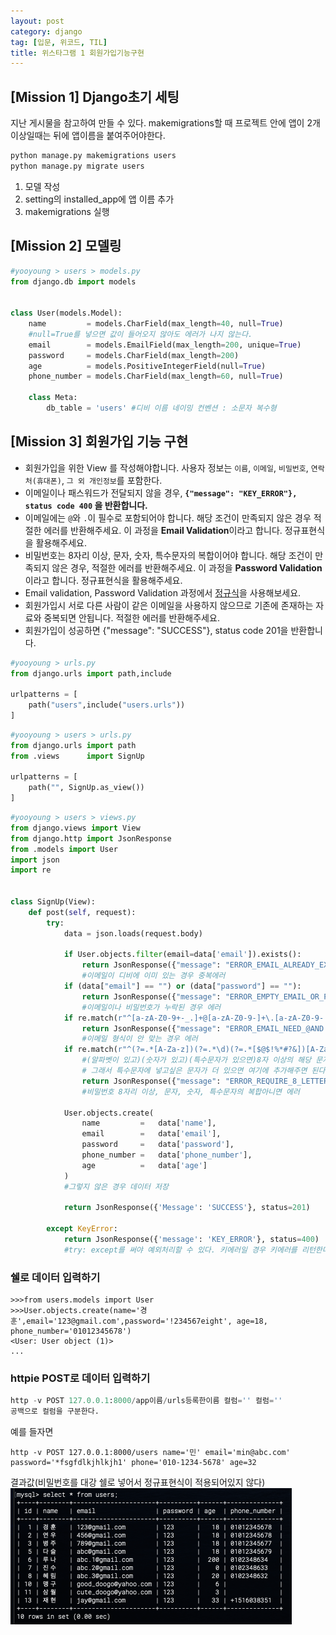 ```yaml
---
layout: post
category: django
tag: [입문, 위코드, TIL]
title: 위스타그램 1 회원가입기능구현
---
```


## [Mission 1] Django초기 세팅

지난 게시물을 참고하여 만들 수 있다.
makemigrations할 때 프로젝트 안에 앱이 2개 이상일때는 뒤에 앱이름을 붙여주어야한다.
```python
python manage.py makemigrations users
python manage.py migrate users
```
1. 모델 작성
2. setting의 installed_app에 앱 이름 추가
3. makemigrations 실행

## [Mission 2] 모델링

```python
#yooyoung > users > models.py
from django.db import models


class User(models.Model):
    name         = models.CharField(max_length=40, null=True)
    #null=True를 넣으면 값이 들어오지 않아도 에러가 나지 않는다.
    email        = models.EmailField(max_length=200, unique=True)
    password     = models.CharField(max_length=200)
    age          = models.PositiveIntegerField(null=True)
    phone_number = models.CharField(max_length=60, null=True)

    class Meta:
        db_table = 'users' #디비 이름 네이밍 컨벤션 : 소문자 복수형
```

## [Mission 3] 회원가입 기능 구현

- 회원가입을 위한 View 를 작성해야합니다. 사용자 정보는 `이름`, `이메일`, `비밀번호`, `연락처(휴대폰)`, `그 외 개인정보`를 포함한다.
- 이메일이나 패스워드가 전달되지 않을 경우, **`{"message": "KEY_ERROR"}, status code 400` 을 반환합니다.**
- 이메일에는 `@`와 `.`이 필수로 포함되어야 합니다. 해당 조건이 만족되지 않은 경우 적절한 에러를 반환해주세요. 이 과정을 **Email Validation**이라고 합니다. 정규표현식을 활용해주세요.
- 비밀번호는 8자리 이상, 문자, 숫자, 특수문자의 복합이어야 합니다. 해당 조건이 만족되지 않은 경우, 적절한 에러를 반환해주세요. 이 과정을 **Password Validation**이라고 합니다. 정규표현식을 활용해주세요.
- Email validation, Password Validation 과정에서 [정규식](https://regexr.com/)을 사용해보세요.
- 회원가입시 서로 다른 사람이 같은 이메일을 사용하지 않으므로 기존에 존재하는 자료와 중복되면 안됩니다. 적절한 에러를 반환해주세요.
- 회원가입이 성공하면 {"message": "SUCCESS"}, status code 201을 반환합니다.

```python
#yooyoung > urls.py
from django.urls import path,include

urlpatterns = [
    path("users",include("users.urls"))
]
```
```python
#yooyoung > users > urls.py
from django.urls import path
from .views      import SignUp

urlpatterns = [
    path("", SignUp.as_view())
]
```

```python
#yooyoung > users > views.py
from django.views import View
from django.http import JsonResponse
from .models import User
import json
import re


class SignUp(View):
    def post(self, request):
        try:
            data = json.loads(request.body)

            if User.objects.filter(email=data['email']).exists():
                return JsonResponse({"message": "ERROR_EMAIL_ALREADY_EXIST"}, status=400)
                #이메일이 디비에 이미 있는 경우 중복에러
            if (data["email"] == "") or (data["password"] == ""):
                return JsonResponse({"message": "ERROR_EMPTY_EMAIL_OR_PASSWORD"}, status=400)
                #이메일이나 비밀번호가 누락된 경우 에러
            if re.match(r"^[a-zA-Z0-9+-_.]+@[a-zA-Z0-9-]+\.[a-zA-Z0-9-.]+$", data["email"]) == None:
                return JsonResponse({"message": "ERROR_EMAIL_NEED_@AND."}, status=400)
                #이메일 형식이 안 맞는 경우 에러
            if re.match(r"^(?=.*[A-Za-z])(?=.*\d)(?=.*[$@$!%*#?&])[A-Za-z\d$@$!%*#?&]{8,}$", data["password"]) == None:
                #(알파벳이 있고)(숫자가 있고)(특수문자가 있으면)8자 이상의 해당 문자열을 입력받는다.
                # 그래서 특수문자에 넣고싶은 문자가 더 있으면 여기에 추가해주면 된다. 양쪽에 다 추가해야함! 
                return JsonResponse({"message": "ERROR_REQUIRE_8_LETTER,NUMBER,SPECIAL_SYMBOLS)"}, status=400)
                #비밀번호 8자리 이상, 문자, 숫자, 특수문자의 복합아니면 에러

            User.objects.create(
                name         =   data['name'],
                email        =   data['email'],
                password     =   data['password'],
                phone_number =   data['phone_number'],
                age          =   data['age']
            )
            #그렇지 않은 경우 데이터 저장

            return JsonResponse({'Message': 'SUCCESS'}, status=201)
        
        except KeyError:
            return JsonResponse({'message': 'KEY_ERROR'}, status=400)
            #try: except를 써야 예외처리할 수 있다. 키에러일 경우 키에러를 리턴한다.
```

### 쉘로 데이터 입력하기
```shell
>>>from users.models import User
>>>User.objects.create(name='경훈',email='123@gmail.com',password='!234567eight', age=18, phone_number='01012345678')
<User: User object (1)>
...
```
### httpie POST로 데이터 입력하기
```python
http -v POST 127.0.0.1:8000/app이름/urls등록한이름 컬럼='' 컬럼='' 
공백으로 컬럼을 구분한다.
```
예를 들자면
```
http -v POST 127.0.0.1:8000/users name='민' email='min@abc.com' password='*fsgfdlkjhlkjh1' phone='010-1234-5678' age=32
```

결과값(비밀번호를 대강 쉘로 넣어서 정규표현식이 적용되어있지 않다)
![mission3 db](/public/img/mission3_db.png)
